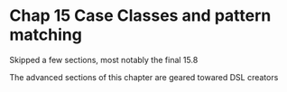 # Chap 15 Case Classes and pattern matching

Skipped a few sections, most notably the final 15.8

The advanced sections of this chapter are geared towared DSL creators


